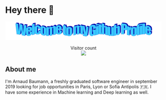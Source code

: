 


# Hey there :wave:

<img src="https://raw.githubusercontent.com/baumanar/baumanar/master/images/welcome.png" alt="Welcome to my Github profile">

<p align="center"> 
  Visitor count<br>
  <img src="https://profile-counter.glitch.me/baumanar/count.svg" />
</p>

## About me

I'm Arnaud Baumann, a freshly graduated software engineer in september 2019 looking for job opportunities in Paris, Lyon or Sofia Antipolis :fr:. I have some experience in Machine learning and Deep learning as well.





